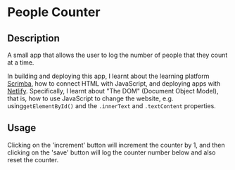 # People Counter

## Description

A small app that allows the user to log the number of people that they count at a time.

In building and deploying this app, I learnt about the learning platform [Scrimba](https://scrimba.com/), how to connect HTML with JavaScript, and deploying apps with [Netlify](https://www.netlify.com/). Specifically, I learnt about "The DOM" (Document Object Model), that is, how to use JavaScript to change the website, e.g. using`getElementById()` and the `.innerText` and `.textContent` properties.

## Usage

Clicking on the 'increment' button will increment the counter by 1, and then clicking on the 'save' button will log the counter number below and also reset the counter.
